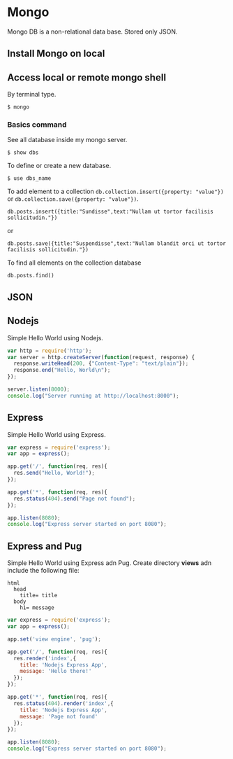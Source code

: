 # Mongo

Mongo DB is a non-relational data base. Stored only JSON.

## Install Mongo on local

## Access local or remote mongo shell

By terminal type.

```
$ mongo
```

### Basics command

See all database inside my mongo server.

```
$ show dbs
```

To define or create a new database.

```
$ use dbs_name
```

To add element to a collection `db.collection.insert({property: "value"})` or `db.collection.save({property: "value"})`.

```mongo
db.posts.insert({title:"Sundisse",text:"Nullam ut tortor facilisis sollicitudin."})
```

or 

```mongo
db.posts.save({title:"Suspendisse",text:"Nullam blandit orci ut tortor facilisis sollicitudin."})
```

To find all elements on the collection database

```
db.posts.find()
```

## JSON

## Nodejs

Simple Hello World using Nodejs.

```javascript
var http = require('http');
var server = http.createServer(function(request, response) {
  response.writeHead(200, {"Content-Type": "text/plain"});
  response.end("Hello, World\n");
});

server.listen(8000);
console.log("Server running at http://localhost:8000");
```

## Express

Simple Hello World using Express.

```javascript
var express = require('express');
var app = express();

app.get('/', function(req, res){
  res.send("Hello, World!");
});

app.get('*', function(req, res){
  res.status(404).send("Page not found");
});

app.listen(8080);
console.log("Express server started on port 8080");
```

## Express and Pug

Simple Hello World using Express adn Pug. Create directory **views** adn include the following file:

```pug
html
  head
    title= title
  body
    h1= message
```

```javascript
var express = require('express');
var app = express();

app.set('view engine', 'pug');

app.get('/', function(req, res){
  res.render('index',{
    title: 'Nodejs Express App',
    message: 'Hello there!'
  });
});

app.get('*', function(req, res){
  res.status(404).render('index',{
    title: 'Nodejs Express App',
    message: 'Page not found'
  });
});

app.listen(8080);
console.log("Express server started on port 8080");
```
